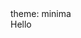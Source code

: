 
<html lang="en">
    theme: minima
<head>
    <meta charset="UTF-8">
    <meta name="viewport" content="width=device-width, initial-scale=1.0">
    <title>Hello Page</title>
    <link rel="stylesheet" href="styles.css">
</head>
<body>
    <div class="greeting">
        Hello
    </div>
</body>
</html>
